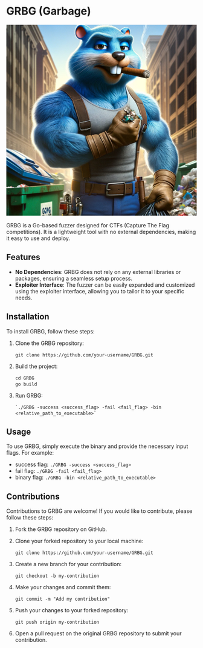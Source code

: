 # GRBG (Garbage)

![GRBG Logo](logo.webp)

GRBG is a Go-based fuzzer designed for CTFs (Capture The Flag competitions). It is a lightweight tool with no external dependencies, making it easy to use and deploy.

## Features

- **No Dependencies**: GRBG does not rely on any external libraries or packages, ensuring a seamless setup process.
- **Exploiter Interface**: The fuzzer can be easily expanded and customized using the exploiter interface, allowing you to tailor it to your specific needs.

## Installation

To install GRBG, follow these steps:

1. Clone the GRBG repository:

   ```shell
   git clone https://github.com/your-username/GRBG.git
   ```

2. Build the project:

   ```shell
   cd GRBG
   go build
   ```

3. Run GRBG:

   ```shell
   `./GRBG -success <success_flag> -fail <fail_flag> -bin <relative_path_to_executable>`
   ```

## Usage

To use GRBG, simply execute the binary and provide the necessary input flags. For example:

- success flag: `./GRBG -success <success_flag>`
- fail flag: `./GRBG -fail <fail_flag>`
- binary flag: `./GRBG -bin <relative_path_to_executable>`

## Contributions

Contributions to GRBG are welcome! If you would like to contribute, please follow these steps:

1. Fork the GRBG repository on GitHub.
2. Clone your forked repository to your local machine:

   ```shell
   git clone https://github.com/your-username/GRBG.git
   ```

3. Create a new branch for your contribution:

   ```shell
   git checkout -b my-contribution
   ```

4. Make your changes and commit them:

   ```shell
   git commit -m "Add my contribution"
   ```

5. Push your changes to your forked repository:

   ```shell
   git push origin my-contribution
   ```

6. Open a pull request on the original GRBG repository to submit your contribution.
